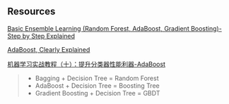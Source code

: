 ## Resources

[Basic Ensemble Learning (Random Forest, AdaBoost, Gradient Boosting)- Step by Step Explained](https://towardsdatascience.com/basic-ensemble-learning-random-forest-adaboost-gradient-boosting-step-by-step-explained-95d49d1e2725)

[AdaBoost, Clearly Explained](https://www.youtube.com/watch?v=LsK-xG1cLYA&feature=youtu.be)

[机器学习实战教程（十）：提升分类器性能利器-AdaBoost](https://cuijiahua.com/blog/2017/11/ml_10_adaboost.html)

>- Bagging + Decision Tree = Random Forest
>- AdaBoost + Decision Tree = Boosting Tree
>- Gradient Boosting + Decision Tree = GBDT

